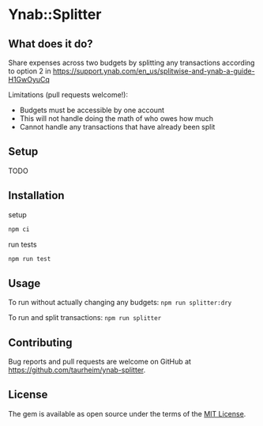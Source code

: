 # Ynab::Splitter

## What does it do?
Share expenses across two budgets by splitting any transactions according to option 2 in https://support.ynab.com/en_us/splitwise-and-ynab-a-guide-H1GwOyuCq

Limitations (pull requests welcome!):
- Budgets must be accessible by one account
- This will not handle doing the math of who owes how much
- Cannot handle any transactions that have already been split

## Setup
TODO

## Installation

setup

```bash
npm ci
```

run tests

```bash
npm run test
```

## Usage
To run without actually changing any budgets:
`npm run splitter:dry`

To run and split transactions:
`npm run splitter`

## Contributing

Bug reports and pull requests are welcome on GitHub at https://github.com/taurheim/ynab-splitter.

## License

The gem is available as open source under the terms of the [MIT License](https://opensource.org/licenses/MIT).
